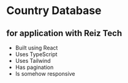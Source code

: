 # Country Database

## for application with Reiz Tech

- Built using React
- Uses TypeScript
- Uses Tailwind
- Has pagination
- Is somehow responsive
